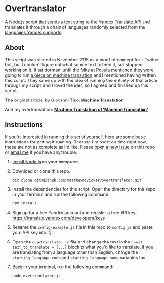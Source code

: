 # Overtranslator

A Node.js script that sends a text string to the [Yandex Translate API](https://tech.yandex.com/translate/) and translates it through a chain of languages randomly selected from the [languages Yandex supports](https://tech.yandex.com/translate/doc/dg/concepts/api-overview-docpage/#languages).


## About

This script was started in November 2015 as a proof of concept for a Twitter bot, but I couldn't figure out what source text to feed it, so I stopped working on it. It sat dormant until the folks at [Popula](https://popula.com) mentioned they were going to run [a piece on machine translation](https://popula.com/2018/07/29/machine-translation/) and I mentioned having written this script. They came up with the idea of running the entirety of that article through my script, and I loved the idea, so I agreed and finished up this script.

The original article, by Giovanni Tiso: **[Machine Translation](https://popula.com/2018/07/29/machine-translation/)**

And my overtranslation: **[Machine Translation of 'Machine Translation'](https://popula.com/2018/07/29/machine-translation-of-machine-translation/)**


## Instructions

If you're interested in running this script yourself, here are some basic instructions for getting it running. Because I'm short on time right now, these are not as complete as I'd like. Please [open a new issue](https://github.com/matthewmcvickar/overtranslator/issues/new) on this repo or [email me](mailto:matthew@matthewmcvickar.com) if you have any trouble.

1. [Install Node.js](https://nodejs.org/en/download/) on your computer.

1. Download or clone this repo.

    ```sh
    git clone git@github.com:matthewmcvickar/overtranslator.git
    ```

1. Install the dependencies for this script. Open the directory for this repo
   in your terminal and run the following command:

    ```sh
    npm install
    ```

1. Sign up for a free Yandex account and register a free API key:
   https://translate.yandex.com/developers/keys

1. Rename the `config-example.js` file in this repo to `config.js` and paste
   your API key into it].

1. Open the `overtranslator.js` file and change the text in the `const text_to_translate = [...]` block to what you'd like to translate. If you are translating from a language other than English, change the `starting_language_code` and `starting_language_name` variables too.

1. Back in your terminal, run the following command:

    ```sh
    node overtranslator.js
    ```
